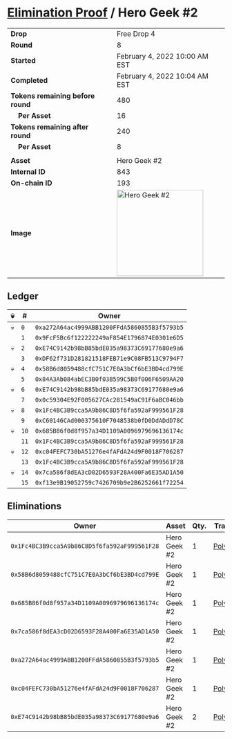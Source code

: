 # [Elimination Proof](./readme.md) / Hero Geek #2

|||
|---|---|
| **Drop** | Free Drop 4 |
| **Round** | 8 |
| **Started** | February 4, 2022 10:00 AM EST |
| **Completed** | February 4, 2022 10:04 AM EST |
| **Tokens remaining before round** | 480 |
| **&nbsp;&nbsp;&nbsp;&nbsp;Per Asset** | 16 |
| **Tokens remaining after round** | 240 |
| **&nbsp;&nbsp;&nbsp;&nbsp;Per Asset** | 8 |
| | |
| **Asset** | Hero Geek #2 |
| **Internal ID** | 843 |
| **On-chain ID** | 193 |
| **Image** | <img src="https://tcdn.blokpax.com/95718b19-e671-4947-ae99-6784a79cf274/b46f2395681c44ea2ae117203a3921b551fb2ab9dd5a7a457d6b157e548ed3e9.jpg" height="200" alt="Hero Geek #2" /> |

## Ledger

| 💀 | # | Owner |
| --- | --- | --- |
| 💀 | `0` | `0xa272A64ac4999ABB1200FFdA5860855B3f5793b5` |
|  | `1` | `0x9FcF5Bc6f122222249aF854E1796874E0301e6D5` |
| 💀 | `2` | `0xE74C9142b98bB85bdE035a98373C69177680e9a6` |
|  | `3` | `0xDF62f731D281821518FEB71e9C08FB513C9794F7` |
| 💀 | `4` | `0x58B6d8059488cfC751C7E0A3bCf6bE3BD4cd799E` |
|  | `5` | `0x84A3Ab084abEC3B0f03B599C5B0f006F6509AA20` |
| 💀 | `6` | `0xE74C9142b98bB85bdE035a98373C69177680e9a6` |
|  | `7` | `0x0c59304E92F005627CAc281549aC91F6aBC046bb` |
| 💀 | `8` | `0x1Fc4BC3B9cca5A9b86C8D5f6fa592aF999561F28` |
|  | `9` | `0xC60146CAd000375610F7048538b0fD0DdADdD78C` |
| 💀 | `10` | `0x685B86f0d8f957a34D1109A0096979696136174c` |
|  | `11` | `0x1Fc4BC3B9cca5A9b86C8D5f6fa592aF999561F28` |
| 💀 | `12` | `0xc04FEFC730bA51276e4fAFdA24d9F0018F706287` |
|  | `13` | `0x1Fc4BC3B9cca5A9b86C8D5f6fa592aF999561F28` |
| 💀 | `14` | `0x7ca586f8dEA3cD02D6593F28A400Fa6E35AD1A50` |
|  | `15` | `0xf13e9B19052759c7426709b9e2B6252661f72254` |


## Eliminations

| Owner | Asset | Qty. | Transaction |
| --- | --- | --- | --- |
| `0x1Fc4BC3B9cca5A9b86C8D5f6fa592aF999561F28` | Hero Geek #2 | 1 | [Polygonscan](https://polygonscan.com/tx/0x4454981923ff5b3c2988ddd16a081d982b511f4fc26972b9de5cda177a929396) |
| `0x58B6d8059488cfC751C7E0A3bCf6bE3BD4cd799E` | Hero Geek #2 | 1 | [Polygonscan](https://polygonscan.com/tx/0x10a77480931fe8a153bb180943e522499b8835ae0c8c4fb638d7ea9e03062f49) |
| `0x685B86f0d8f957a34D1109A0096979696136174c` | Hero Geek #2 | 1 | [Polygonscan](https://polygonscan.com/tx/0x74e9d7fc15396b002e3be6e2afa208830fe4564b6e30f36c63c560b1a6207e16) |
| `0x7ca586f8dEA3cD02D6593F28A400Fa6E35AD1A50` | Hero Geek #2 | 1 | [Polygonscan](https://polygonscan.com/tx/0x1b524b3dd32097a67ee09c1630db7ef65ea7f7688d615c70fe140a310d18d2e3) |
| `0xa272A64ac4999ABB1200FFdA5860855B3f5793b5` | Hero Geek #2 | 1 | [Polygonscan](https://polygonscan.com/tx/0xf400b947c4a7cba9d6083b14bd7c2f72bfc570723baa9a959225028339e76398) |
| `0xc04FEFC730bA51276e4fAFdA24d9F0018F706287` | Hero Geek #2 | 1 | [Polygonscan](https://polygonscan.com/tx/0xd3c766d0fc885380b191d33e85e35f656b7741d5f4dfcf06a581967883a4c9fe) |
| `0xE74C9142b98bB85bdE035a98373C69177680e9a6` | Hero Geek #2 | 2 | [Polygonscan](https://polygonscan.com/tx/0xd83a9f06f2035ffebb07974b0169ce84c4569f1384cfcd3031f07231be3664b2) |
